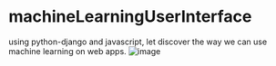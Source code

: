 # machineLearningUserInterface
using python-django and javascript, let discover the way we can use machine learning on web apps.
![image](https://github.com/aelyoussfi/machineLearningUserInterface/assets/68233403/ade8ba42-f993-49a0-9f9e-cdc7bd95d3f7)
